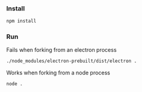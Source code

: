 ### Install
```js
npm install
```

### Run
Fails when forking from an electron process
```bash
./node_modules/electron-prebuilt/dist/electron .
```

Works when forking from a node process
```bash
node .
```

